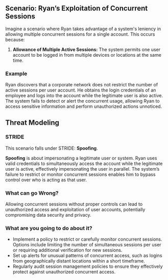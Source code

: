 ## Scenario: Ryan’s Exploitation of Concurrent Sessions

Imagine a scenario where Ryan takes advantage of a system's leniency in allowing multiple concurrent sessions for a single account. This occurs because:

1. **Allowance of Multiple Active Sessions:** The system permits one user account to be logged in from multiple devices or locations at the same time.

### Example

Ryan discovers that a corporate network does not restrict the number of active sessions per user account. He obtains the login credentials of an employee and logs into the account while the legitimate user is also active. The system fails to detect or alert the concurrent usage, allowing Ryan to access sensitive information and perform unauthorized actions unnoticed.

## Threat Modeling

### STRIDE

This scenario falls under STRIDE: **Spoofing**.

**Spoofing** is about impersonating a legitimate user or system.
Ryan uses valid credentials to simultaneously access the account while the legitimate user is active, effectively impersonating the user in parallel.
The system’s failure to restrict or monitor concurrent sessions enables him to bypass control over who is acting as that user.

### What can go Wrong?

Allowing concurrent sessions without proper controls can lead to unauthorized access and exploitation of user accounts, potentially compromising data security and privacy.

### What are you going to do about it?

- Implement a policy to restrict or carefully monitor concurrent sessions. Options include limiting the number of simultaneous sessions per user or requiring additional verification for new sessions.
- Set up alerts for unusual patterns of concurrent access, such as logins from geographically distant locations within a short timeframe.
- Regularly audit session management policies to ensure they effectively protect against unauthorized concurrent access. 
